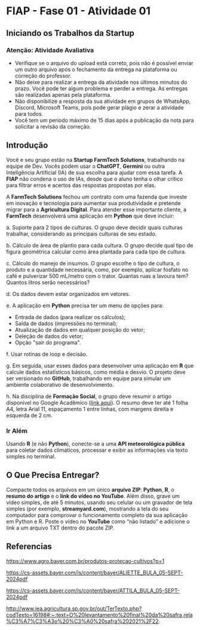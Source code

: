 # FIAP - Fase 01 - Atividade 01

## Iniciando os Trabalhos da Startup

### Atenção: Atividade Avaliativa

- Verifique se o arquivo do upload está correto, pois não é possível enviar um outro arquivo após o fechamento da entrega na plataforma ou correção do professor.
- Não deixe para realizar a entrega da atividade nos últimos minutos do prazo. Você pode ter algum problema e perder a entrega. As entregas são realizadas apenas pela plataforma.
- Não disponibilize a resposta da sua atividade em grupos de WhatsApp, Discord, Microsoft Teams, pois pode gerar plágio e zerar a atividade para todos.
- Você tem um período máximo de 15 dias após a publicação da nota para solicitar a revisão da correção.

## Introdução

Você e seu grupo estão na **Startup FarmTech Solutions**, trabalhando na equipe de Dev. Vocês podem usar o **ChatGPT**, **Germini** ou outra Inteligência Artificial (IA) de sua escolha para ajudar com essa tarefa. A **FIAP** não condena o uso de IAs, desde que o aluno tenha o olhar crítico para filtrar erros e acertos das respostas propostas por elas.

A **FarmTech Solutions** fechou um contrato com uma fazenda que investe em inovação e tecnologia para aumentar sua produtividade e pretende migrar para a **Agricultura Digital**. Para atender esse importante cliente, a **FarmTech** desenvolverá uma aplicação em **Python** que deve incluir:

a. Suporte para 2 tipos de culturas. O grupo deve decidir quais culturas trabalhar, considerando as principais culturas de seu estado.

b. Cálculo de área de plantio para cada cultura. O grupo decide qual tipo de figura geométrica calcular como área plantada para cada tipo de cultura.

c. Cálculo do manejo de insumos. O grupo escolhe o tipo de cultura, o produto e a quantidade necessária, como, por exemplo, aplicar fosfato no café e pulverizar 500 mL/metro com o trator. Quantas ruas a lavoura tem? Quantos litros serão necessários?

d. Os dados devem estar organizados em vetores.

e. A aplicação em **Python** precisa ter um menu de opções para:
   - Entrada de dados (para realizar os cálculos);
   - Saída de dados (impressões no terminal);
   - Atualização de dados em qualquer posição do vetor;
   - Deleção de dados do vetor;
   - Opção "sair do programa".

f. Usar rotinas de loop e decisão.

g. Em seguida, usar esses dados para desenvolver uma aplicação em **R** que calcule dados estatísticos básicos, como média e desvio. O projeto deve ser versionado no **GitHub**, trabalhando em equipe para simular um ambiente colaborativo de desenvolvimento.

h. Na disciplina de **Formação Social**, o grupo deve resumir o artigo disponível no Google Acadêmico ([link aqui](https://www.alice.cnptia.embrapa.br/alice/bitstream/doc/1003485/1/CAP8.pdf)). O resumo deve ter até 1 folha A4, letra Arial 11, espaçamento 1 entre linhas, com margens direita e esquerda de 2 cm.

### Ir Além

Usando **R** (e não **Python**), conecte-se a uma **API meteorológica pública** para coletar dados climáticos, processar e exibir as informações via texto simples no terminal.

## O Que Precisa Entregar?

Compacte todos os arquivos em um único **arquivo ZIP**: **Python**, **R**, o **resumo do artigo** e o **link do vídeo no YouTube**. Além disso, grave um vídeo simples, de até 5 minutos, usando seu celular ou um gravador de tela simples (por exemplo, **streamyard.com**), mostrando a tela do seu computador para comprovar o funcionamento completo da sua aplicação em Python e R. Poste o vídeo no **YouTube** como “não listado” e adicione o link a um arquivo TXT dentro do pacote ZIP.

## Referencias

https://www.agro.bayer.com.br/produtos-protecao-cultivos?p=1

https://cs-assets.bayer.com/is/content/bayer/ALIETTE_BULA_05-SEPT-2024pdf

https://cs-assets.bayer.com/is/content/bayer/ATTILA_BULA_05-SEPT-2024pdf

http://www.iea.agricultura.sp.gov.br/out/TerTexto.php?codTexto=16198#:~:text=O%20levantamento%20final%20da%20safra,rela%C3%A7%C3%A3o%20%C3%A0%20safra%202021%2F22.